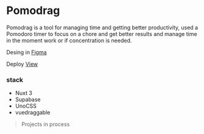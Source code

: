 # Pomodrag

Pomodrag is a tool for managing time and getting better productivity, used a Pomodoro timer to focus on a chore and get better results and manage time in the moment work or if concentration is needed.


Desing in [Figma](https://www.figma.com/file/H8kdTzxdLZ6W09S4mE6iyz/Pomodrag-App?type=design&node-id=0-1&mode=design&t=fu6kAXPDFk1Okx61-0)

Deploy [View](https://pomodrag.crunux.me)

### stack

- Nuxt 3
- Supabase
- UnoCSS
- vuedraggable


> Projects in process



